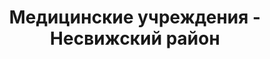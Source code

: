 ---
district_id: 5-16-0
district_name: Несвижский район
title: Медицинские учреждения - Несвижский район
---